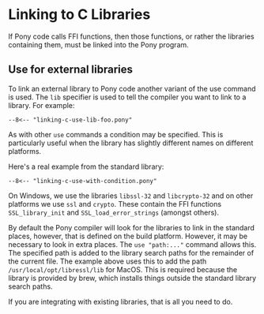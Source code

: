 # Linking to C Libraries

If Pony code calls FFI functions, then those functions, or rather the libraries containing them, must be linked into the Pony program.

## Use for external libraries

To link an external library to Pony code another variant of the use command is used. The `lib` specifier is used to tell the compiler you want to link to a library. For example:

```pony
--8<-- "linking-c-use-lib-foo.pony"
```

As with other `use` commands a condition may be specified. This is particularly useful when the library has slightly different names on different platforms.

Here's a real example from the standard library:

```pony
--8<-- "linking-c-use-with-condition.pony"
```

On Windows, we use the libraries `libssl-32` and `libcrypto-32` and on other platforms we use `ssl` and `crypto`. These contain the FFI functions `SSL_library_init` and `SSL_load_error_strings` (amongst others).

By default the Pony compiler will look for the libraries to link in the standard places, however, that is defined on the build platform. However, it may be necessary to look in extra places. The `use "path:..."` command allows this. The specified path is added to the library search paths for the remainder of the current file. The example above uses this to add the path `/usr/local/opt/libressl/lib` for MacOS. This is required because the library is provided by brew, which installs things outside the standard library search paths.

If you are integrating with existing libraries, that is all you need to do.
